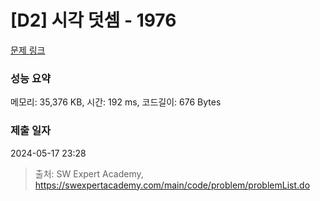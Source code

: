 # [D2] 시각 덧셈 - 1976 

[문제 링크](https://swexpertacademy.com/main/code/problem/problemDetail.do?contestProbId=AV5PttaaAZIDFAUq) 

### 성능 요약

메모리: 35,376 KB, 시간: 192 ms, 코드길이: 676 Bytes

### 제출 일자

2024-05-17 23:28



> 출처: SW Expert Academy, https://swexpertacademy.com/main/code/problem/problemList.do